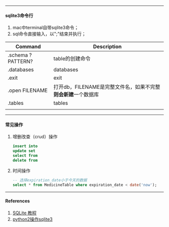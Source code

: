 



---

#### sqlite3命令行

1. mac中terminal自带sqlite3命令；
2. sql命令直接输入，以";"结束并执行；



| Command            | Description                                                  |
| ------------------ | ------------------------------------------------------------ |
| .schema  ?PATTERN? | table的创建命令                                              |
| .databases         | databases                                                    |
| .exit              | exit                                                         |
| .open FILENAME     | 打开db，FILENAME是完整文件名，如果不完整**则会新建**一个数据库 |
| .tables            | tables                                                       |
|                    |                                                              |



----

#### 常见操作



1. 增删改查（crud）操作

   ```sql
   insert into
   update set
   select from
   delete from
   ```

   

2. 时间操作

    ```sql
    -- 选择expiration_date小于今天的数据
    select * from MedicineTable where expiration_date < date('now'); 

    ```



----

#### References

1. [SQLite 教程](http://www.runoob.com/sqlite/sqlite-tutorial.html)
2. [python2操作sqlite3](https://docs.python.org/2/library/sqlite3.html)